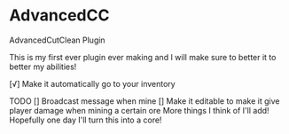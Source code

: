 # AdvancedCC

AdvancedCutClean Plugin

This is my first ever plugin ever making and I will make sure to better it to better my abilities!


[√] Make it automatically go to your inventory


TODO
[] Broadcast message when mine
[] Make it editable to make it give player damage when mining a certain ore
More things I think of I'll add! Hopefully one day I'll turn this into a core!

